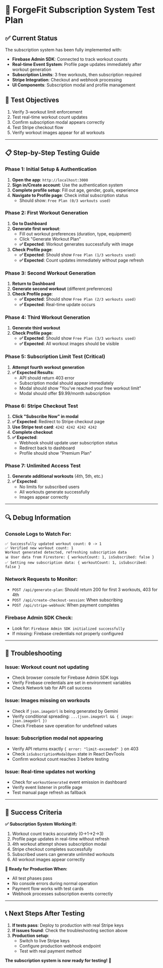 # 🧪 ForgeFit Subscription System Test Plan

## ✅ Current Status
The subscription system has been fully implemented with:
- **Firebase Admin SDK**: Connected to track workout counts
- **Real-time Event System**: Profile page updates immediately after workout generation
- **Subscription Limits**: 3 free workouts, then subscription required
- **Stripe Integration**: Checkout and webhook processing
- **UI Components**: Subscription modal and profile management

## 🎯 Test Objectives
1. Verify 3-workout limit enforcement
2. Test real-time workout count updates
3. Confirm subscription modal appears correctly
4. Test Stripe checkout flow
5. Verify workout images appear for all workouts

---

## 📋 Step-by-Step Testing Guide

### **Phase 1: Initial Setup & Authentication**
1. **Open the app**: `http://localhost:3000`
2. **Sign in/Create account**: Use the authentication system
3. **Complete profile setup**: Fill out age, gender, goals, experience
4. **Navigate to Profile page**: Check initial subscription status
   - Should show: `Free Plan (0/3 workouts used)`

### **Phase 2: First Workout Generation**
1. **Go to Dashboard**
2. **Generate first workout**:
   - Fill out workout preferences (duration, type, equipment)
   - Click "Generate Workout Plan"
   - **✅ Expected**: Workout generates successfully with image
3. **Check Profile page**:
   - **✅ Expected**: Should show `Free Plan (1/3 workouts used)`
   - **✅ Expected**: Count updates immediately without page refresh

### **Phase 3: Second Workout Generation**
1. **Return to Dashboard**
2. **Generate second workout** (different preferences)
3. **Check Profile page**:
   - **✅ Expected**: Should show `Free Plan (2/3 workouts used)`
   - **✅ Expected**: Real-time update occurs

### **Phase 4: Third Workout Generation**
1. **Generate third workout**
2. **Check Profile page**:
   - **✅ Expected**: Should show `Free Plan (3/3 workouts used)`
   - **✅ Expected**: All workout images should be visible

### **Phase 5: Subscription Limit Test (Critical)**
1. **Attempt fourth workout generation**
2. **✅ Expected Results**:
   - API should return 403 error
   - Subscription modal should appear immediately
   - Modal should show "You've reached your free workout limit"
   - Modal should offer $9.99/month subscription

### **Phase 6: Stripe Checkout Test**
1. **Click "Subscribe Now" in modal**
2. **✅ Expected**: Redirect to Stripe checkout page
3. **Use Stripe test card**: `4242 4242 4242 4242`
4. **Complete checkout**
5. **✅ Expected**: 
   - Webhook should update user subscription status
   - Redirect back to dashboard
   - Profile should show "Premium Plan"

### **Phase 7: Unlimited Access Test**
1. **Generate additional workouts** (4th, 5th, etc.)
2. **✅ Expected**: 
   - No limits for subscribed users
   - All workouts generate successfully
   - Images appear correctly

---

## 🔍 Debug Information

### **Console Logs to Watch For**:
```
✅ Successfully updated workout count: 0 -> 1
✅ Verified new workout count: 1
Workout generated detected, refreshing subscription data
📊 User data from Firestore: { workoutCount: 1, isSubscribed: false }
✅ Setting new subscription data: { workoutCount: 1, isSubscribed: false }
```

### **Network Requests to Monitor**:
- `POST /api/generate-plan`: Should return 200 for first 3 workouts, 403 for 4th
- `POST /api/create-checkout-session`: When subscribing
- `POST /api/stripe-webhook`: When payment completes

### **Firebase Admin SDK Check**:
- Look for: `Firebase Admin SDK initialized successfully`
- If missing: Firebase credentials not properly configured

---

## 🚨 Troubleshooting

### **Issue: Workout count not updating**
- Check browser console for Firebase Admin SDK logs
- Verify Firebase credentials are set in environment variables
- Check Network tab for API call success

### **Issue: Images missing on workouts**
- Check if `json.imageUrl` is being generated by Gemini
- Verify conditional spreading: `...(json.imageUrl && { image: json.imageUrl })`
- Check Firebase save operation for undefined values

### **Issue: Subscription modal not appearing**
- Verify API returns exactly `{ error: "limit-exceeded" }` on 403
- Check `isSubscriptionModalOpen` state in React DevTools
- Confirm workout count reaches 3 before testing

### **Issue: Real-time updates not working**
- Check for `workoutGenerated` event emission in dashboard
- Verify event listener in profile page
- Test manual page refresh as fallback

---

## 🎉 Success Criteria

**✅ Subscription System Working If:**
1. Workout count tracks accurately (0→1→2→3)
2. Profile page updates in real-time without refresh
3. 4th workout attempt shows subscription modal
4. Stripe checkout completes successfully
5. Subscribed users can generate unlimited workouts
6. All workout images appear correctly

**🎊 Ready for Production When:**
- All test phases pass
- No console errors during normal operation
- Payment flow works with test cards
- Webhook processes subscription events correctly

---

## 📞 Next Steps After Testing

1. **If tests pass**: Deploy to production with real Stripe keys
2. **If issues found**: Check the troubleshooting section above
3. **Production setup**: 
   - Switch to live Stripe keys
   - Configure production webhook endpoint
   - Test with real payment method

**The subscription system is now ready for testing! 🚀**
